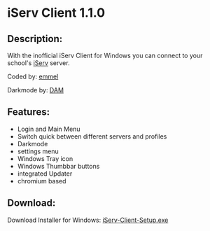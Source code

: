 # iServ Client 1.1.0
## Description:
With the inofficial iServ Client for Windows you can connect to your school's [iServ](http://iserv.de) server.

Coded by: [emmel](http://instagram.com/emmel.official)

Darkmode by: [DAM](https://www.youtube.com/channel/UCH3p8R0gtke8ef9uLF9WsEQ)
## Features:
* Login and Main Menu
* Switch quick between different servers and profiles
* Darkmode
* settings menu
* Windows Tray icon
* Windows Thumbbar buttons
* integrated Updater
* chromium based
## Download:
Download Installer for Windows: [iServ-Client-Setup.exe](https://github.com/better-iServ/iServ-Client/blob/main/installer/iServ-Client-Setup-1.1.0.exe?raw=true)
